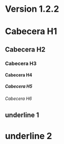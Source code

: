 # Version 1.2.2


# Cabecera H1
## Cabecera H2
### Cabecera H3
#### Cabecera H4
##### Cabecera H5
###### Cabecera H6


underline 1
-
underline 2
=